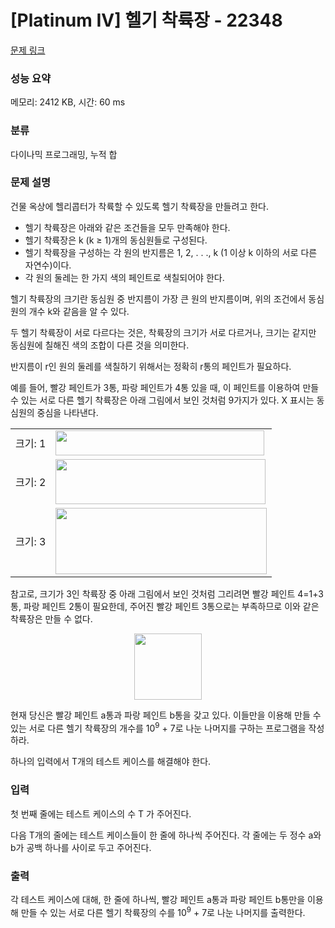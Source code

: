 # [Platinum IV] 헬기 착륙장 - 22348 

[문제 링크](https://www.acmicpc.net/problem/22348) 

### 성능 요약

메모리: 2412 KB, 시간: 60 ms

### 분류

다이나믹 프로그래밍, 누적 합

### 문제 설명

<p>건물 옥상에 헬리콥터가 착륙할 수 있도록 헬기 착륙장을 만들려고 한다.</p>

<ul>
	<li>헬기 착륙장은 아래와 같은 조건들을 모두 만족해야 한다.</li>
	<li>헬기 착륙장은 k (k ≥ 1)개의 동심원들로 구성된다.</li>
	<li>헬기 착륙장을 구성하는 각 원의 반지름은 1, 2, . . ., k (1 이상 k 이하의 서로 다른 자연수)이다.</li>
	<li>각 원의 둘레는 한 가지 색의 페인트로 색칠되어야 한다.</li>
</ul>

<p>헬기 착륙장의 크기란 동심원 중 반지름이 가장 큰 원의 반지름이며, 위의 조건에서 동심원의 개수 k와 같음을 알 수 있다.</p>

<p>두 헬기 착륙장이 서로 다르다는 것은, 착륙장의 크기가 서로 다르거나, 크기는 같지만 동심원에 칠해진 색의 조합이 다른 것을 의미한다.</p>

<p>반지름이 r인 원의 둘레를 색칠하기 위해서는 정확히 r통의 페인트가 필요하다.</p>

<p>예를 들어, 빨강 페인트가 3통, 파랑 페인트가 4통 있을 때, 이 페인트를 이용하여 만들 수 있는 서로 다른 헬기 착륙장은 아래 그림에서 보인 것처럼 9가지가 있다. X 표시는 동심원의 중심을 나타낸다.</p>

<table class="table table-bordered td-middle">
	<tbody>
		<tr>
			<td>크기: 1</td>
			<td><img alt="" src="https://upload.acmicpc.net/69db161c-9835-4156-987d-9b1933c14074/-/crop/676x81/0,0/-/preview/" style="width: 334px; height: 40px;"></td>
		</tr>
		<tr>
			<td>크기: 2</td>
			<td><img alt="" src="https://upload.acmicpc.net/69db161c-9835-4156-987d-9b1933c14074/-/crop/676x145/0,94/-/preview/" style="width: 336px; height: 72px;"></td>
		</tr>
		<tr>
			<td>크기: 3</td>
			<td><img alt="" src="https://upload.acmicpc.net/69db161c-9835-4156-987d-9b1933c14074/-/crop/676x212/0,248/-/preview/" style="width: 338px; height: 106px;"></td>
		</tr>
	</tbody>
</table>

<p>참고로, 크기가 3인 착륙장 중 아래 그림에서 보인 것처럼 그리려면 빨강 페인트 4=1+3통, 파랑 페인트 2통이 필요한데, 주어진 빨강 페인트 3통으로는 부족하므로 이와 같은 착륙장은 만들 수 없다.</p>

<p style="text-align: center;"><img alt="" src="https://upload.acmicpc.net/254bd42c-4b40-4a36-b0f1-4e257c9d82f7/-/preview/" style="width: 108px; height: 106px;"></p>

<p>현재 당신은 빨강 페인트 a통과 파랑 페인트 b통을 갖고 있다. 이들만을 이용해 만들 수 있는 서로 다른 헬기 착륙장의 개수를 10<sup>9</sup> + 7로 나눈 나머지를 구하는 프로그램을 작성하라.</p>

<p>하나의 입력에서 T개의 테스트 케이스를 해결해야 한다.</p>

### 입력 

 <p>첫 번째 줄에는 테스트 케이스의 수 T 가 주어진다.</p>

<p>다음 T개의 줄에는 테스트 케이스들이 한 줄에 하나씩 주어진다. 각 줄에는 두 정수 a와 b가 공백 하나를 사이로 두고 주어진다.</p>

### 출력 

 <p>각 테스트 케이스에 대해, 한 줄에 하나씩, 빨강 페인트 a통과 파랑 페인트 b통만을 이용해 만들 수 있는 서로 다른 헬기 착륙장의 수를 10<sup>9</sup> + 7로 나눈 나머지를 출력한다.</p>

